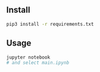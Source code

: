 Install
----

```bash
pip3 install -r requirements.txt
```
Usage
----
```bash
jupyter notebook
# and select main.ipynb
```